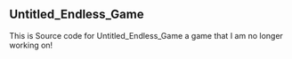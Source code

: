 ## Untitled_Endless_Game

This is Source code for Untitled_Endless_Game a game that I am no longer working on!
